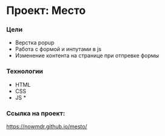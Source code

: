 # Проект: Место

### Цели

* Верстка popup
* Работа с формой и инпутами в js
* Изменение контента на странице при отпревке формы


### Технологии

* HTML
* CSS
* JS *

### Ссылка на проект: 
https://nowmdr.github.io/mesto/

